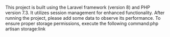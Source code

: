 This project is built using the Laravel framework (version 8) and PHP version 7.3. It utilizes session management for enhanced functionality.
After running the project, please add some data to observe its performance.
To ensure proper storage permissions, execute the following command:php artisan storage:link
